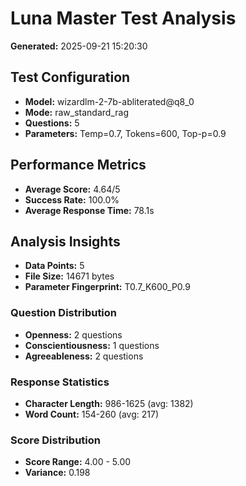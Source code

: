 # Luna Master Test Analysis

**Generated:** 2025-09-21 15:20:30

## Test Configuration
- **Model:** wizardlm-2-7b-abliterated@q8_0
- **Mode:** raw_standard_rag
- **Questions:** 5
- **Parameters:** Temp=0.7, Tokens=600, Top-p=0.9

## Performance Metrics
- **Average Score:** 4.64/5
- **Success Rate:** 100.0%
- **Average Response Time:** 78.1s

## Analysis Insights
- **Data Points:** 5
- **File Size:** 14671 bytes
- **Parameter Fingerprint:** T0.7_K600_P0.9

### Question Distribution
- **Openness:** 2 questions
- **Conscientiousness:** 1 questions
- **Agreeableness:** 2 questions

### Response Statistics
- **Character Length:** 986-1625 (avg: 1382)
- **Word Count:** 154-260 (avg: 217)

### Score Distribution
- **Score Range:** 4.00 - 5.00
- **Variance:** 0.198
